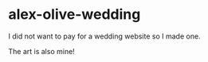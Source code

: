 # alex-olive-wedding  

I did not want to pay for a wedding website so I made one.  

The art is also mine!  
